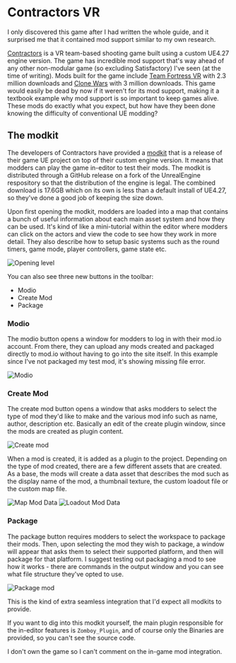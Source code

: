 # Contractors VR
I only discovered this game after I had written the whole guide, and it surprised me that it contained mod support similar to my own research. 

[Contractors](https://store.steampowered.com/app/963930/Contractors/) is a VR team-based shooting game built using a custom UE4.27 engine version. The game has incredible mod support that's way ahead of any other non-modular game (so excluding Satisfactory) I've seen (at the time of writing). Mods built for the game include [Team Fortress VR](https://mod.io/g/contractors/m/tf2-vr) with 2.3 million downloads and [Clone Wars](https://mod.io/g/contractors/m/clonewars) with 3 million downloads. This game would easily be dead by now if it weren't for its mod support, making it a textbook example why mod support is so important to keep games alive. These mods do exactly what you expect, but how have they been done knowing the difficulty of conventional UE modding?

## The modkit
The developers of Contractors have provided a [modkit](https://github.com/kcmonkey1992/ContractorsVRModKit/releases) that is a release of their game UE project on top of their custom engine version. It means that modders can play the game in-editor to test their mods. The modkit is distributed through a GitHub release on a fork of the UnrealEngine respository so that the distribution of the engine is legal. The combined download is 17.6GB which on its own is less than a default install of UE4.27, so they've done a good job of keeping the size down.

Upon first opening the modkit, modders are loaded into a map that contains a bunch of useful information about each main asset system and how they can be used. It's kind of like a mini-tutorial within the editor where modders can click on the actors and view the code to see how they work in more detail. They also describe how to setup basic systems such as the round timers, game mode, player controllers, game state etc. 

![Opening level](https://cdn.discordapp.com/attachments/1109192354595876944/1207665441292427335/image.png?ex=65e07916&is=65ce0416&hm=5b8158406f47397a62999d25d6d24cb43c01dc809d8866c66d02ecd38cd318a6&)

You can also see three new buttons in the toolbar:
- Modio
- Create Mod
- Package

### Modio

The modio button opens a window for modders to log in with their mod.io account. From there, they can upload any mods created and packaged directly to mod.io without having to go into the site itself. In this example since I've not packaged my test mod, it's showing missing file error.

![Modio](https://cdn.discordapp.com/attachments/1109192354595876944/1207697928026591272/image.png?ex=65e09757&is=65ce2257&hm=f52d26cbacbb3f89be56ad7ccb2d910dda7151dc8b400cb10f01b95a4ec3a991&)

### Create Mod

The create mod button opens a window that asks modders to select the type of mod they'd like to make and the various mod info such as name, author, description etc. Basically an edit of the create plugin window, since the mods are created as plugin content.

![Create mod](https://cdn.discordapp.com/attachments/1109192354595876944/1207661501742190592/image.png?ex=65e0756b&is=65ce006b&hm=d215b37f949206aa2f2082cde523eca8e1e5b2ea04084ee11fcf6b2ef7561341&)

When a mod is created, it is added as a plugin to the project. Depending on the type of mod created, there are a few different assets that are created. As a base, the mods will create a data asset that describes the mod such as the display name of the mod, a thumbnail texture, the custom loadout file or the custom map file.

![Map Mod Data](https://cdn.discordapp.com/attachments/1109192354595876944/1207663267154235402/image.png?ex=65e07710&is=65ce0210&hm=83094f8a7b47d610ec0c4390145d3f04d9b1c7eff3513ffd4735e87a55e484b6&)
![Loadout Mod Data](https://cdn.discordapp.com/attachments/1109192354595876944/1207663420300857375/image.png?ex=65e07734&is=65ce0234&hm=0c160739efcffdac618c7230e18edb9f7fea7242769d4171b92c6cace2b1dd40&)

### Package

The package button requires modders to select the workspace to package their mods. Then, upon selecting the mod they wish to package, a window will appear that asks them to select their supported platform, and then will package for that platform. I suggest testing out packaging a mod to see how it works - there are commands in the output window and you can see what file structure they've opted to use.

![Package mod](https://cdn.discordapp.com/attachments/1109192354595876944/1207666813349920788/image.png?ex=65e07a5d&is=65ce055d&hm=252403cbea5a02efb28052d8ae6cd69bce1cf7b367ff12006f9fa9ec2fb9e056&)

This is the kind of extra seamless integration that I'd expect all modkits to provide.

If you want to dig into this modkit yourself, the main plugin responsible for the in-editor features is `Zomboy_Plugin`, and of course only the Binaries are provided, so you can't see the source code. 

I don't own the game so I can't comment on the in-game mod integration.
